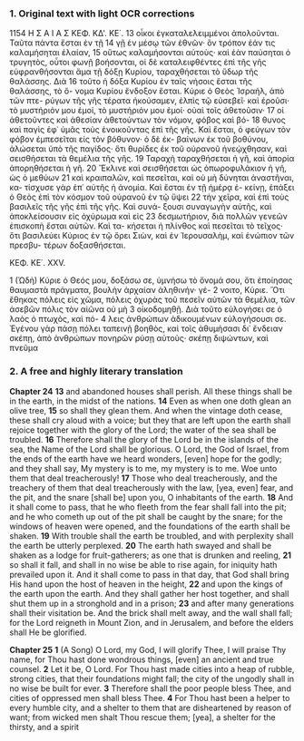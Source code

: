 ### 1. Original text with light OCR corrections

1154 Η Σ Α Ι Α Σ ΚΕΦ. ΚΔ'. ΚΕ΄.
13 οἶκοι ἐγκαταλελειμμένοι ἀπολοῦνται. Ταῦτα πάντα ἔσται ἐν τῇ
14 γῇ ἐν μέσῳ τῶν ἐθνῶν· ὃν τρόπον ἐάν τις καλαμήσηται ἐλαίαν,
15 οὕτως καλαμήσονται αὐτοὺς· καὶ ἐὰν παύσηται ὁ τρυγητὸς, οὗτοι
    φωνῇ βοήσονται, οἱ δὲ καταλειφθέντες ἐπὶ τῆς γῆς εὐφρανθήσονται
    ἅμα τῇ δόξῃ Κυρίου, ταραχθήσεται τὸ ὕδωρ τῆς θαλάσσης. Διὰ
16 τοῦτο ἡ δόξα Κυρίου ἐν ταῖς νήσοις ἔσται τῆς θαλάσσης, τὸ ὄ-
    νομα Κυρίου ἔνδοξον ἔσται. Κύριε ὁ Θεὸς Ἰσραήλ, ἀπὸ τῶν πτε-
    ρύγων τῆς γῆς τέρατα ἠκούσαμεν, ἐλπὶς τῷ εὐσεβεῖ· καὶ ἐροῦσι·
    τὸ μυστήριόν μου ἐμοί, τὸ μυστήριόν μου ἐμοί· οὐαὶ τοῖς ἀθετοῦσιν·
17 οἱ ἀθετοῦντες καὶ ἀθεσίαν ἀθετούντων τὸν νόμον, φόβος καὶ βό-
18 θυνος καὶ παγὶς ἐφ᾽ ὑμᾶς τοὺς ἐνοικοῦντας ἐπὶ τῆς γῆς. Καὶ
    ἔσται, ὁ φεύγων τὸν φόβον ἐμπεσεῖται εἰς τὸν βόθυνον· ὁ δὲ ἐκ-
    βαίνων ἐκ τοῦ βοθύνου, ἁλώσεται ὑπὸ τῆς παγίδος· ὅτι θυρίδες
    ἐκ τοῦ οὐρανοῦ ἠνεῴχθησαν, καὶ σεισθήσεται τὰ θεμέλια τῆς γῆς.
19 Ταραχὴ ταραχθήσεται ἡ γῆ, καὶ ἀπορία ἀπορηθήσεται ἡ γῆ.
20 Ἔκλινε καὶ σεισθήσεται ὡς ὀπωροφυλάκιον ἡ γῆ, ὡς ὁ μεθύων
21 καὶ κραιπαλῶν, καὶ πεσεῖται, καὶ οὐ μὴ δύνηται ἀναστῆναι, κα-
    τίσχυσε γὰρ ἐπ᾽ αὐτῆς ἡ ἀνομία. Καὶ ἔσται ἐν τῇ ἡμέρᾳ ἐ-
    κείνῃ, ἐπάξει ὁ Θεὸς ἐπὶ τὸν κόσμον τοῦ οὐρανοῦ ἐν τῷ ὕψει
22 τὴν χεῖρα, καὶ ἐπὶ τοὺς βασιλεῖς τῆς γῆς ἐπὶ τῆς γῆς. Καὶ συνά-
    ξουσι συναγωγὴν αὐτῆς, καὶ ἀποκλείσουσιν εἰς ὀχύρωμα καὶ εἰς
23 δεσμωτήριον, διὰ πολλῶν γενεῶν ἐπισκοπὴ ἔσται αὐτῶν. Καὶ τα-
    κήσεται ἡ πλίνθος καὶ πεσεῖται τὸ τεῖχος· ὅτι βασιλεύει Κύριος
    ἐν τῷ ὄρει Σιὼν, καὶ ἐν Ἱερουσαλὴμ, καὶ ἐνώπιον τῶν πρεσβυ-
    τέρων δοξασθήσεται.

ΚΕΦ. ΚΕ΄. XXV.

1 (Ὠδὴ) Κύριε ὁ Θεός μου, δοξάσω σε, ὑμνήσω τὸ ὄνομά σου, ὅτι
    ἐποίησας θαυμαστὰ πράγματα, βουλὴν ἀρχαίαν ἀληθινήν· γέ-
2 νοιτο, Κύριε. Ὅτι ἔθηκας πόλεις εἰς χῶμα, πόλεις ὀχυρὰς τοῦ
    πεσεῖν αὐτῶν τὰ θεμέλια, τῶν ἀσεβῶν πόλις τὸν αἰῶνα οὐ μὴ
3 οἰκοδομηθῇ. Διὰ τοῦτο εὐλογήσει σε ὁ λαὸς ὁ πτωχὸς, καὶ πό-
4 λεις ἀνθρώπων ἀδικουμένων εὐλογήσουσι σε. Ἐγένου γὰρ πάσῃ
    πόλει ταπεινῇ βοηθὸς, καὶ τοῖς ἀθυμήσασι δι᾽ ἔνδειαν σκέπῃ,
    ἀπὸ ἀνθρώπων πονηρῶν ρύσῃ αὐτοὺς· σκέπῃ διψώντων, καὶ πνεῦμα

### 2. A free and highly literary translation

**Chapter 24**
**13** and abandoned houses shall perish. All these things shall be in the earth, in the midst of the nations.
**14** Even as when one doth glean an olive tree,
**15** so shall they glean them. And when the vintage doth cease, these shall cry aloud with a voice; but they that are left upon the earth shall rejoice together with the glory of the Lord; the water of the sea shall be troubled.
**16** Therefore shall the glory of the Lord be in the islands of the sea, the Name of the Lord shall be glorious. O Lord, the God of Israel, from the ends of the earth have we heard wonders, [even] hope for the godly; and they shall say, My mystery is to me, my mystery is to me. Woe unto them that deal treacherously!
**17** Those who deal treacherously, and the treachery of them that deal treacherously with the law, [yea, even] fear, and the pit, and the snare [shall be] upon you, O inhabitants of the earth.
**18** And it shall come to pass, that he who fleeth from the fear shall fall into the pit; and he who cometh up out of the pit shall be caught by the snare; for the windows of heaven were opened, and the foundations of the earth shall be shaken.
**19** With trouble shall the earth be troubled, and with perplexity shall the earth be utterly perplexed.
**20** The earth hath swayed and shall be shaken as a lodge for fruit-gatherers; as one that is drunken and reeling,
**21** so shall it fall, and shall in no wise be able to rise again, for iniquity hath prevailed upon it. And it shall come to pass in that day, that God shall bring His hand upon the host of heaven in the height,
**22** and upon the kings of the earth upon the earth. And they shall gather her host together, and shall shut them up in a stronghold and in a prison;
**23** and after many generations shall their visitation be. And the brick shall melt away, and the wall shall fall; for the Lord reigneth in Mount Zion, and in Jerusalem, and before the elders shall He be glorified.

**Chapter 25**
**1** (A Song) O Lord, my God, I will glorify Thee, I will praise Thy name, for Thou hast done wondrous things, [even] an ancient and true counsel.
**2** Let it be, O Lord. For Thou hast made cities into a heap of rubble, strong cities, that their foundations might fall; the city of the ungodly shall in no wise be built for ever.
**3** Therefore shall the poor people bless Thee, and cities of oppressed men shall bless Thee.
**4** For Thou hast been a helper to every humble city, and a shelter to them that are disheartened by reason of want; from wicked men shalt Thou rescue them; [yea], a shelter for the thirsty, and a spirit